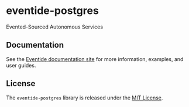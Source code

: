 # eventide-postgres

Evented-Sourced Autonomous Services

## Documentation

See the [Eventide documentation site](http://docs.eventide-project.org) for more information, examples, and user guides.

## License

The `eventide-postgres` library is released under the [MIT License](https://github.com/eventide-project/eventide-postgres/blob/master/MIT-License.txt).

